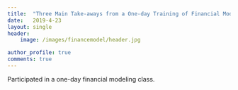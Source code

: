 ```yaml
---
title:  "Three Main Take-aways from a One-day Training of Financial Modeling"
date:   2019-4-23
layout: single
header:
    image: /images/financemodel/header.jpg

author_profile: true
comments: true
---
```


Participated in a one-day financial modeling class.